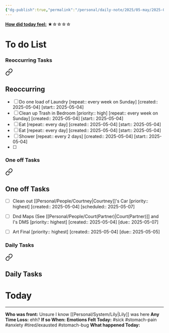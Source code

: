```yaml
---
{"dg-publish":true,"permalink":"/personal/daily-note/2025/05-may/2025-05-03/","tags":["sick","tired","tired/exausted","host","Court","anxiety","stomach-pain","ill","daily"]}
---
```


**<u>How did today feel:</u>** ★☆☆☆☆
# To do List
### Reoccurring Tasks

<div class="transclusion internal-embed is-loaded"><a class="markdown-embed-link" href="/home-page/#reoccurring" aria-label="Open link"><svg xmlns="http://www.w3.org/2000/svg" width="24" height="24" viewBox="0 0 24 24" fill="none" stroke="currentColor" stroke-width="2" stroke-linecap="round" stroke-linejoin="round" class="svg-icon lucide-link"><path d="M10 13a5 5 0 0 0 7.54.54l3-3a5 5 0 0 0-7.07-7.07l-1.72 1.71"></path><path d="M14 11a5 5 0 0 0-7.54-.54l-3 3a5 5 0 0 0 7.07 7.07l1.71-1.71"></path></svg></a><div class="markdown-embed">



## Reoccurring

- [ ] Do one load of Laundry  [repeat:: every week on Sunday]  [created:: 2025-05-04]  [start:: 2025-05-04]
- [ ] Clean up Trash in Bedroom  [priority:: high]  [repeat:: every week on Sunday]  [created:: 2025-05-04]  [start:: 2025-05-04]
- [ ] Eat  [repeat:: every day]  [created:: 2025-05-04]  [start:: 2025-05-04]
- [ ] Eat  [repeat:: every day]  [created:: 2025-05-04]  [start:: 2025-05-04]
- [ ] Shower  [repeat:: every 2 days]  [created:: 2025-05-04]  [start:: 2025-05-04]
- [ ] 


</div></div>

### One off Tasks

<div class="transclusion internal-embed is-loaded"><a class="markdown-embed-link" href="/home-page/#one-off-tasks" aria-label="Open link"><svg xmlns="http://www.w3.org/2000/svg" width="24" height="24" viewBox="0 0 24 24" fill="none" stroke="currentColor" stroke-width="2" stroke-linecap="round" stroke-linejoin="round" class="svg-icon lucide-link"><path d="M10 13a5 5 0 0 0 7.54.54l3-3a5 5 0 0 0-7.07-7.07l-1.72 1.71"></path><path d="M14 11a5 5 0 0 0-7.54-.54l-3 3a5 5 0 0 0 7.07 7.07l1.71-1.71"></path></svg></a><div class="markdown-embed">



## One off Tasks
- [ ] Clean out [[Personal/People/Courtney\|Courtney]]'s Car  [priority:: highest]  [created:: 2025-05-04]  [scheduled:: 2025-05-07]
- [ ] Dnd Maps (See [[Personal/People/Court(Partner)\|Court(Partner)]] and I's DMS  [priority:: highest]  [created:: 2025-05-04]  [due:: 2025-05-07]
- [ ] Art Final  [priority:: highest]  [created:: 2025-05-04]  [due:: 2025-05-05]


</div></div>


### Daily Tasks

<div class="transclusion internal-embed is-loaded"><a class="markdown-embed-link" href="/home-page/#daily-tasks" aria-label="Open link"><svg xmlns="http://www.w3.org/2000/svg" width="24" height="24" viewBox="0 0 24 24" fill="none" stroke="currentColor" stroke-width="2" stroke-linecap="round" stroke-linejoin="round" class="svg-icon lucide-link"><path d="M10 13a5 5 0 0 0 7.54.54l3-3a5 5 0 0 0-7.07-7.07l-1.72 1.71"></path><path d="M14 11a5 5 0 0 0-7.54-.54l-3 3a5 5 0 0 0 7.07 7.07l1.71-1.71"></path></svg></a><div class="markdown-embed">



## Daily Tasks


</div></div>



# Today
---
**Who was front:** Unsure I know [[Personal/System/Lily\|Lily]] was here
**Any Time Loss:** ehh? 
	**If so When:**
**Emotions Felt Today:** #sick #stomach-pain #anxiety #tired/exausted #stomach-bug
**What happened Today:**